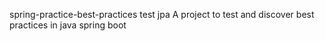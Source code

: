 spring-practice-best-practices
test jpa
A project to test and discover best practices in java spring boot
